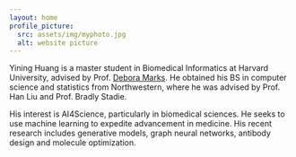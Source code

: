 ```yaml
---
layout: home
profile_picture:
  src: assets/img/myphoto.jpg
  alt: website picture
---
```


<p>
  Yining Huang is a master student in Biomedical Informatics at Harvard University, advised by Prof.  <a href="https://www.deboramarkslab.com/">Debora Marks</a>. He obtained his BS in computer science and statistics from Northwestern, where he was advised by Prof. Han Liu and Prof. Bradly Stadie. 
</p>

<p>
  His interest is AI4Science, particularly in biomedical sciences. He seeks to use machine learning to expedite advancement in medicine. His recent research includes generative models, graph neural networks, antibody design and molecule optimization. 
</p>
